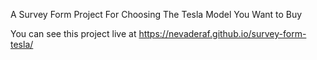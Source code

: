 A Survey Form Project For Choosing The Tesla Model You Want to Buy

You can see this project live at https://nevaderaf.github.io/survey-form-tesla/